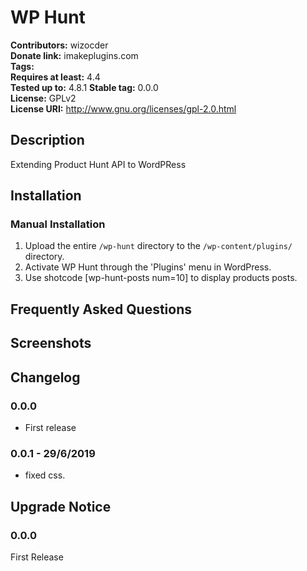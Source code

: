 # WP Hunt #
**Contributors:**      wizocder  
**Donate link:**       imakeplugins.com  
**Tags:**  
**Requires at least:** 4.4  
**Tested up to:**      4.8.1 
**Stable tag:**        0.0.0  
**License:**           GPLv2  
**License URI:**       http://www.gnu.org/licenses/gpl-2.0.html  

## Description ##

Extending Product Hunt API to WordPRess

## Installation ##

### Manual Installation ###

1. Upload the entire `/wp-hunt` directory to the `/wp-content/plugins/` directory.
2. Activate WP Hunt through the 'Plugins' menu in WordPress.
3. Use shotcode [wp-hunt-posts num=10] to display products posts.

## Frequently Asked Questions ##


## Screenshots ##


## Changelog ##

### 0.0.0 ###
* First release

### 0.0.1 - 29/6/2019 ###
* fixed css.

## Upgrade Notice ##

### 0.0.0 ###
First Release

